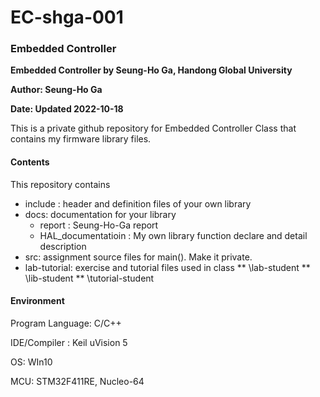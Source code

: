 # EC-shga-001

### Embedded Controller 



**Embedded Controller by Seung-Ho Ga, Handong Global University**

**Author: Seung-Ho Ga**

**Date: Updated 2022-10-18**

This is a private github repository for Embedded Controller Class that contains my firmware library files.



#### Contents

This repository contains

* include : header and definition files of your own library
* docs: documentation for your library
  * report : Seung-Ho-Ga report
  * HAL_documentatioin : My own library function declare and detail description
* src: assignment source files for main(). Make it private.
* lab-tutorial: exercise and tutorial files used in class ** \lab-student ** \lib-student ** \tutorial-student

#### Environment

Program Language: C/C++

IDE/Compiler : Keil uVision 5

OS: WIn10

MCU: STM32F411RE, Nucleo-64